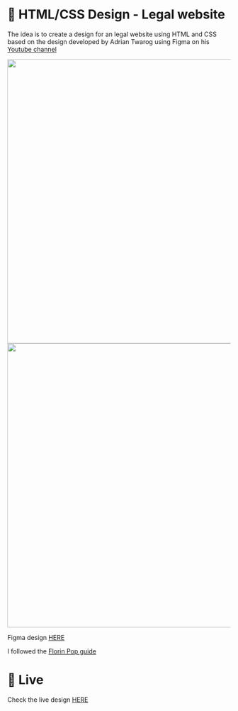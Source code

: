 # 🎨 HTML/CSS Design - Legal website

The idea is to create a design for an legal website using HTML and CSS based on the design developed by Adrian Twarog using Figma on his [Youtube channel](https://www.youtube.com/watch?v=lf_vL-TNOEk)


<img src="https://storage.googleapis.com/rfribeiro-websites-design/legal-design/presentation.jpg" width="640">

<img src="https://storage.googleapis.com/rfribeiro-websites-design/legal-design/presentation.gif" width="640">


Figma design [HERE](https://www.figma.com/file/QmyHjqAZ49tuncZq1kDhK7/10-Website-Designs-in-1-hour---Design-Challenge?node-id=1%3A158)

I followed the [Florin Pop guide](https://www.youtube.com/watch?v=Rz-rey4Q1bw)


# 🚀 Live

Check the live design [HERE](https://storage.googleapis.com/rfribeiro-websites-design/legal-design/index.html)